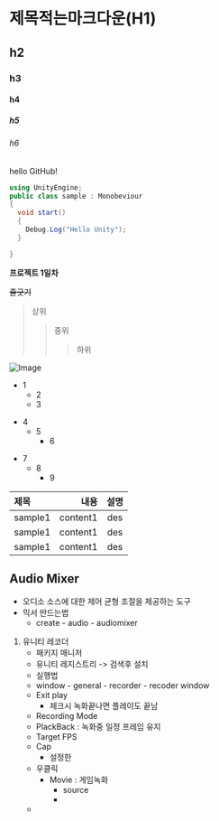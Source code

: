 # 제목적는마크다운(H1)
## h2
### h3
#### h4
##### h5
###### h6

hello GitHub!


```CS
using UnityEngine;
public class sample : Monobeviour
{
  void start()
  {
    Debug.Log("Hello Unity");
  }

}

```

**프로젝트 1일차**

~~줄긋기~~

> 상위
>> 중위
>>> 하위
>>>

![Image](https://github.com/user-attachments/assets/544e17a8-b76e-40e9-a547-afa3ee394143)

+ 1
  + 2
  + 3
* 4
  * 5
    * 6
- 7 
  - 8 
      - 9


|제목|내용|설명
|:----------|----:|:----:|
|sample1|content1|des|
|sample1|content1|des|
|sample1|content1|des|


## Audio Mixer
- 오디소 소스에 대한 제어 균형 조절을 제공하는 도구
- 믹서 만드는법
  - create - audio - audiomixer

1. 유니티 레코더
   - 패키지 매니저
   - 유니티 레지스트리 -> 검색후 설치
   - 실행법
   - window - general - recorder - recoder window
   - Exit play
     - 체크시 녹화끝나면 플레이도 끝남
   - Recording Mode
   - PlackBack : 녹화중 일정 프레임 유지
   - Target FPS
   - Cap
     - 설정한
   - 우클릭
     - Movie : 게임녹화
       - source
       -    
   -  




